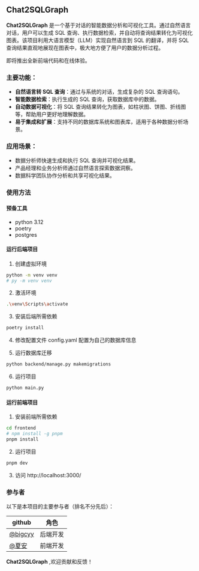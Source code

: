 ## Chat2SQLGraph

**Chat2SQLGraph** 是一个基于对话的智能数据分析和可视化工具。通过自然语言对话，用户可以生成 SQL 查询、执行数据检索，并自动将查询结果转化为可视化图表。该项目利用大语言模型（LLM）实现自然语言到 SQL 的翻译，并将 SQL 查询结果直观地展现在图表中，极大地方便了用户的数据分析过程。

即将推出全新前端代码和在线体验。

### 主要功能：

- **自然语言转 SQL 查询**：通过与系统的对话，生成复杂的 SQL 查询语句。
- **智能数据检索**：执行生成的 SQL 查询，获取数据库中的数据。
- **自动数据可视化**：将 SQL 查询结果转化为图表，如柱状图、饼图、折线图等，帮助用户更好地理解数据。
- **易于集成和扩展**：支持不同的数据库系统和图表库，适用于各种数据分析场景。

### 应用场景：

- 数据分析师快速生成和执行 SQL 查询并可视化结果。
- 产品经理和业务分析师通过自然语言探索数据洞察。
- 数据科学团队协作分析和共享可视化结果。

### 使用方法

#### 预备工具

- python 3.12
- poetry
- postgres

#### 运行后端项目

1. 创建虚拟环境

```bash
python -m venv venv
# py -m venv venv
```

2. 激活环境

```bash
.\venv\Scripts\activate
```

3. 安装后端所需依赖

```bash
poetry install
```

4. 修改配置文件 config.yaml 配置为自己的数据库信息

5. 运行数据库迁移

```bash
python backend/manage.py makemigrations
```

6. 运行项目

```bash
python main.py
```

#### 运行前端项目

1. 安装前端所需依赖

```bash
cd frontend
# npm install -g pnpm
pnpm install
```

2. 运行项目

```bash
pnpm dev
```

3. 访问 http://localhost:3000/

### 参与者

以下是本项目的主要参与者（排名不分先后）：

| github                                 | 角色     |
| -------------------------------------- | -------- |
| [@bigcyy](https://github.com/bigcyy)   | 后端开发 |
| [@夏安](https://github.com/1653756334) | 前端开发 |

**Chat2SQLGraph** ,欢迎贡献和反馈！
